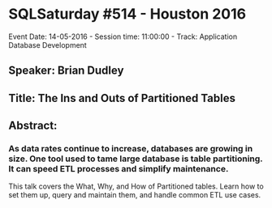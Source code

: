 # SQLSaturday #514 - Houston 2016
Event Date: 14-05-2016 - Session time: 11:00:00 - Track: Application  Database Development
## Speaker: Brian Dudley
## Title: The Ins and Outs of Partitioned Tables
## Abstract:
### As data rates continue to increase, databases are growing in size. One tool used to tame large database is table partitioning. It can speed ETL processes and simplify maintenance.
This talk covers the What, Why, and How of Partitioned tables. Learn how to set them up, query and maintain them, and handle common ETL use cases.

